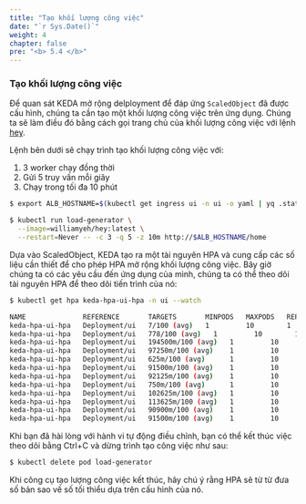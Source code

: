```yaml
---
title: "Tạo khối lượng công việc"
date: "`r Sys.Date()`"
weight: 4
chapter: false
pre: "<b> 5.4 </b>"
---
```


### Tạo khối lượng công việc

Để quan sát KEDA mở rộng delployment để đáp ứng `ScaledObject` đã được cấu hình, chúng ta cần tạo một khối lượng công việc trên ứng dụng. Chúng ta sẽ làm điều đó bằng cách gọi trang chủ của khối lượng công việc với lệnh [hey](https://github.com/rakyll/hey).

Lệnh bên dưới sẽ chạy trình tạo khối lượng công việc với:

1. 3 worker chạy đồng thời
2. Gửi 5 truy vấn mỗi giây
3. Chạy trong tối đa 10 phút

```bash
$ export ALB_HOSTNAME=$(kubectl get ingress ui -n ui -o yaml | yq .status.loadBalancer.ingress[0].hostname)

$ kubectl run load-generator \
  --image=williamyeh/hey:latest \
  --restart=Never -- -c 3 -q 5 -z 10m http://$ALB_HOSTNAME/home
```

Dựa vào ScaledObject, KEDA tạo ra một tài nguyên HPA và cung cấp các số liệu cần thiết để cho phép HPA mở rộng khối lượng công việc. Bây giờ chúng ta có các yêu cầu đến ứng dụng của mình, chúng ta có thể theo dõi tài nguyên HPA để theo dõi tiến trình của nó:

```bash
$ kubectl get hpa keda-hpa-ui-hpa -n ui --watch

NAME              REFERENCE       TARGETS       MINPODS   MAXPODS   REPLICAS   AGE
keda-hpa-ui-hpa   Deployment/ui   7/100 (avg)   1         10        1          7m58s
keda-hpa-ui-hpa   Deployment/ui   778/100 (avg)   1         10        1          8m33s
keda-hpa-ui-hpa   Deployment/ui   194500m/100 (avg)   1         10        4          8m48s
keda-hpa-ui-hpa   Deployment/ui   97250m/100 (avg)    1         10        8          9m3s
keda-hpa-ui-hpa   Deployment/ui   625m/100 (avg)      1         10        8          9m18s
keda-hpa-ui-hpa   Deployment/ui   91500m/100 (avg)    1         10        8          9m33s
keda-hpa-ui-hpa   Deployment/ui   92125m/100 (avg)    1         10        8          9m48s
keda-hpa-ui-hpa   Deployment/ui   750m/100 (avg)      1         10        8          10m
keda-hpa-ui-hpa   Deployment/ui   102625m/100 (avg)   1         10        8          10m
keda-hpa-ui-hpa   Deployment/ui   113625m/100 (avg)   1         10        8          11m
keda-hpa-ui-hpa   Deployment/ui   90900m/100 (avg)    1         10        10         11m
keda-hpa-ui-hpa   Deployment/ui   91500m/100 (avg)    1         10        10         12m
```

Khi bạn đã hài lòng với hành vi tự động điều chỉnh, bạn có thể kết thúc việc theo dõi bằng Ctrl+C và dừng trình tạo công việc như sau:

```bash
$ kubectl delete pod load-generator
```

Khi công cụ tạo lượng công việc kết thúc, hãy chú ý rằng HPA sẽ từ từ đưa số bản sao về số tối thiểu dựa trên cấu hình của nó.